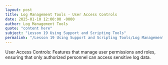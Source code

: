 ```yaml
---
layout: post
title: Log Management Tools - User Access Controls
date: 2025-01-10 12:00:00 -0000
author: Log Management Tools
quote: "content here"
subject: "Lesson 19 Using Support and Scripting Tools"
permalink: "/Lesson 19 Using Support and Scripting Tools/Log Management Tools/Log Management Tools - User Access Controls"
---
```


User Access Controls: Features that manage user permissions and roles, ensuring that only authorized personnel can access sensitive log data.
